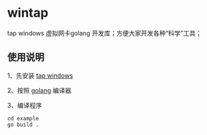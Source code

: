 # wintap

tap windows 虚拟网卡golang 开发库；方便大家开发各种“科学”工具；

## 使用说明

1、先安装 [tap windows](https://build.openvpn.net/downloads/releases/tap-windows-9.23.3-I601-Win10.exe)

2、按照 [golang](https://dl.google.com/go/go1.14.7.windows-amd64.zip) 编译器

3、编译程序
```
cd example 
go build .
```

